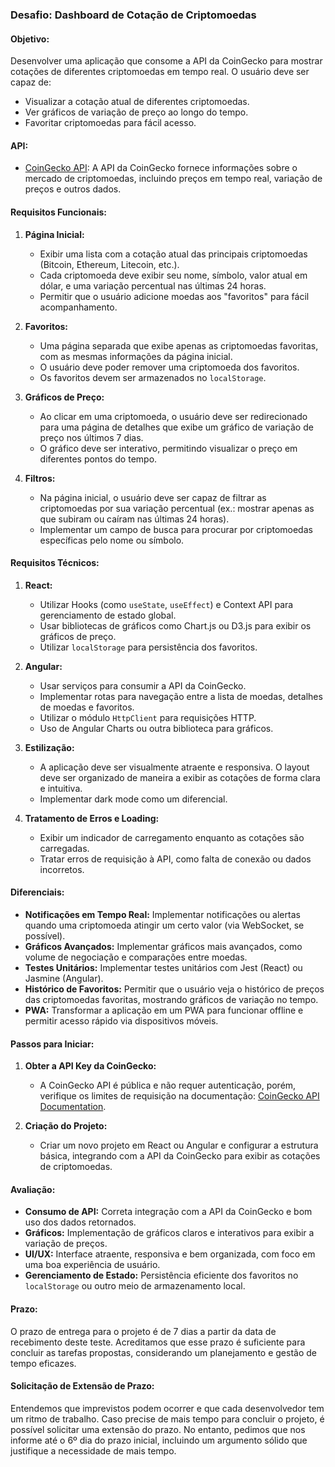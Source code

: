 ### Desafio: Dashboard de Cotação de Criptomoedas

#### Objetivo:
Desenvolver uma aplicação que consome a API da CoinGecko para mostrar cotações de diferentes criptomoedas em tempo real. O usuário deve ser capaz de:
- Visualizar a cotação atual de diferentes criptomoedas.
- Ver gráficos de variação de preço ao longo do tempo.
- Favoritar criptomoedas para fácil acesso.

#### API:
- [CoinGecko API](https://www.coingecko.com/en/api): A API da CoinGecko fornece informações sobre o mercado de criptomoedas, incluindo preços em tempo real, variação de preços e outros dados.

#### Requisitos Funcionais:
1. **Página Inicial:**
   - Exibir uma lista com a cotação atual das principais criptomoedas (Bitcoin, Ethereum, Litecoin, etc.).
   - Cada criptomoeda deve exibir seu nome, símbolo, valor atual em dólar, e uma variação percentual nas últimas 24 horas.
   - Permitir que o usuário adicione moedas aos "favoritos" para fácil acompanhamento.

2. **Favoritos:**
   - Uma página separada que exibe apenas as criptomoedas favoritas, com as mesmas informações da página inicial.
   - O usuário deve poder remover uma criptomoeda dos favoritos.
   - Os favoritos devem ser armazenados no `localStorage`.

3. **Gráficos de Preço:**
   - Ao clicar em uma criptomoeda, o usuário deve ser redirecionado para uma página de detalhes que exibe um gráfico de variação de preço nos últimos 7 dias.
   - O gráfico deve ser interativo, permitindo visualizar o preço em diferentes pontos do tempo.

4. **Filtros:**
   - Na página inicial, o usuário deve ser capaz de filtrar as criptomoedas por sua variação percentual (ex.: mostrar apenas as que subiram ou caíram nas últimas 24 horas).
   - Implementar um campo de busca para procurar por criptomoedas específicas pelo nome ou símbolo.

#### Requisitos Técnicos:
1. **React:**
   - Utilizar Hooks (como `useState`, `useEffect`) e Context API para gerenciamento de estado global.
   - Usar bibliotecas de gráficos como Chart.js ou D3.js para exibir os gráficos de preço.
   - Utilizar `localStorage` para persistência dos favoritos.

2. **Angular:**
   - Usar serviços para consumir a API da CoinGecko.
   - Implementar rotas para navegação entre a lista de moedas, detalhes de moedas e favoritos.
   - Utilizar o módulo `HttpClient` para requisições HTTP.
   - Uso de Angular Charts ou outra biblioteca para gráficos.

3. **Estilização:**
   - A aplicação deve ser visualmente atraente e responsiva. O layout deve ser organizado de maneira a exibir as cotações de forma clara e intuitiva.
   - Implementar dark mode como um diferencial.

4. **Tratamento de Erros e Loading:**
   - Exibir um indicador de carregamento enquanto as cotações são carregadas.
   - Tratar erros de requisição à API, como falta de conexão ou dados incorretos.

#### Diferenciais:
- **Notificações em Tempo Real:** Implementar notificações ou alertas quando uma criptomoeda atingir um certo valor (via WebSocket, se possível).
- **Gráficos Avançados:** Implementar gráficos mais avançados, como volume de negociação e comparações entre moedas.
- **Testes Unitários:** Implementar testes unitários com Jest (React) ou Jasmine (Angular).
- **Histórico de Favoritos:** Permitir que o usuário veja o histórico de preços das criptomoedas favoritas, mostrando gráficos de variação no tempo.
- **PWA:** Transformar a aplicação em um PWA para funcionar offline e permitir acesso rápido via dispositivos móveis.

#### Passos para Iniciar:
1. **Obter a API Key da CoinGecko:**
   - A CoinGecko API é pública e não requer autenticação, porém, verifique os limites de requisição na documentação: [CoinGecko API Documentation](https://www.coingecko.com/en/api).

2. **Criação do Projeto:**
   - Criar um novo projeto em React ou Angular e configurar a estrutura básica, integrando com a API da CoinGecko para exibir as cotações de criptomoedas.

#### Avaliação:
- **Consumo de API:** Correta integração com a API da CoinGecko e bom uso dos dados retornados.
- **Gráficos:** Implementação de gráficos claros e interativos para exibir a variação de preços.
- **UI/UX:** Interface atraente, responsiva e bem organizada, com foco em uma boa experiência de usuário.
- **Gerenciamento de Estado:** Persistência eficiente dos favoritos no `localStorage` ou outro meio de armazenamento local.

#### Prazo:
O prazo de entrega para o projeto é de 7 dias a partir da data de recebimento deste teste. Acreditamos que esse prazo é suficiente para concluir as tarefas propostas, considerando um planejamento e gestão de tempo eficazes.

#### Solicitação de Extensão de Prazo:

Entendemos que imprevistos podem ocorrer e que cada desenvolvedor tem um ritmo de trabalho. Caso precise de mais tempo para concluir o projeto, é possível solicitar uma extensão do prazo. No entanto, pedimos que nos informe até o 6º dia do prazo inicial, incluindo um argumento sólido que justifique a necessidade de mais tempo.
